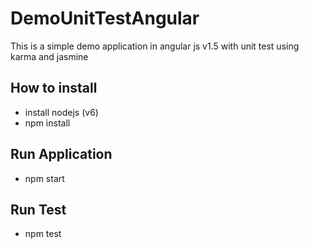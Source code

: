 # DemoUnitTestAngular
This is a simple demo application in angular js v1.5 with unit test using karma and jasmine

## How to install
- install nodejs (v6)
- npm install

## Run Application
- npm start

## Run Test
- npm test
